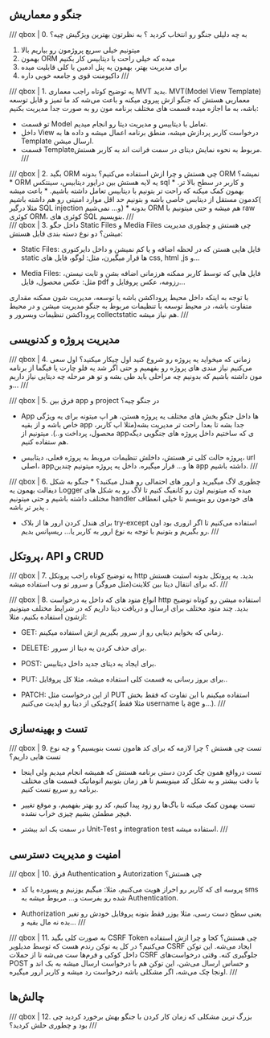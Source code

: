 ## جنگو و معماریش

/// qbox | 0. به چه دلیلی جنگو رو انتخاب کردید ؟ به نظرتون بهترین ویژگیش چیه؟

1. میتونیم خیلی سریع پروژمون رو بیاریم بالا
2. بهمون ORM میده که خیلی راحت با دیتابیس کار بکنیم
3. برای مدیریت بهتر، بهمون یه پنل ادمین با کلی قابلیت میده
4. داکیومنت قوی و جامعه خوبی داره
///

<div class="break-line"></div>
/// qbox | 1. یه توضیح کوتاه راجب معماری MVT بدید.
MVT(Model View Template) معماریی هستش که جنگو ازش پیروی میکنه و باعث می‌شه کد ما تمیز و قابل توسعه باشه، به ما اجازه میده قسمت های مختلف برنامه مون رو به صورت جدا مدیریت بکنیم:

* تو قسمت Model تعامل با دیتابیس و مدیریت دیتا رو انجام میدیم.
* داخل View درخواست کاربر پردازش میشه، منطق برنامه اعمال میشه و داده ها به Template ارسال میشن.
* قسمت Templateمربوط به نحوه نمایش دیتای در سمت فرانت اند به کاربر هستش.
///

<div class="break-line"></div>
/// qbox | 2. بگید ORM چی هستش و چرا ازش استفاده می‌کنیم؟ بدونه ORM نمیشه؟ 
* ORM یه لایه هستش بین درایور دیتابیس، سینتکس sql و کاربر در سطح بالا تر.
* بهمون کمک میکنه که راحت تر بتونیم با دیتابیس تعامل داشته باشیم.
* باعث میشه کدمون مستقل از دیتابس خاصی باشه و بتونیم حد اقل موارد امنیتی رو هم داشته باشیم(  مثلا درگیر SQL injection و... نمی‌شیم)
* بدونه ORM هم میشه و حتی میتونیم با raw کوئری ORM، کوئری های SQL بنویسیم.
///

<div class="break-line"></div>
/// qbox | 3. داخل جگو Static Files و Media Files چی هستش و چطوری مدیریت میشن؟
دو نوع دسته بندی فایل هستش:

* Static Files: فایل هایی هستن که در لحظه اضافه و یا کم نمیشن و داخل دایرکتوری static ها قرار میگیرن، مثل:  لوگو، فایل های css, html ,js و...

* Media Files: فایل هایی که توسط کاربر ممکنه هرزمانی اضافه بشن و ثابت نیستن، مثل: عکس محصول، فایل pdf رزومه، عکس پروفایل و...

با توجه به اینکه داخل محیط پروداکشن باشه یا توسعه، مدیریت شون ممکنه مقداری متفاوت باشه، در محیط توسعه با تنظیمات مربوط به جنگو مدیریت میشن و در محیط پروداکشن تنظیمات وبسرور و collectstatic هم نیاز میشه.
///

<div class="break-line section"></div>

## مدیریت پروژه و کدنویسی

/// qbox | 4. زمانی که میخواید یه پروژه رو شروع کنید اول چیکار میکنید؟
اول سعی می‌کنیم نیاز مندی های پروژه رو بفهمیم و حتی اگر شد یه فلو چارت یا فیگما از برنامه مون داشته باشیم که بدونیم چه مراحلی باید طی بشه و تو هر مرحله چه دیتایی نیاز داریم و...
///

<div class="break-line"></div>
/// qbox | 5. فرق بین app و project در جنگو چیه؟

* App ها داخل جنگو بخش های مختلف یه پروژه هستن، هر اپ میتونه برای یه ویژگی خاص باشه و از بقیه app جدا بشه تا بعدا راحت تر مدیریت بشه(مثلا اپ کاربر، محصول، پرداخت و..). میتونیم از appی که ساختیم داخل پروژه های جنگویی دیگه هم ستفاده کنیم.

* پروژه حالت کلی تر هستش، داخلش تنظیمات مروبط به پروژه فعلی، دیتابیس، url اصلی، appها و... قرار میگیره. داخل یه پروژه میتونیم چندین app داشته باشیم.
///

<div class="break-line"></div>
/// qbox | 6. چطوری لاگ میگیرید و ارور های احتمالی رو هندل میکنید؟
* جنگو به شکل دیفالت بهمون یه Logger میده که میتونیم اون رو کانفیگ کنیم تا لاگ رو به شکل های مختلف داشته باشیم و حتی میتونیم handler های خودمون رو بنویسم تا خیلی انعطاف پذیر تر باشه .

* برای هندل کردن ارور ها از بلاک try-except استفاده می‌کنیم تا اگر اروری بود اون رو بگیریم و بتونیم با توجه به نوع ارور به کاربر یا... ریسپانس بدیم.
///

<div class="break-line section"></div>

## پروتکل‌، API و CRUD

/// qbox | 7. یه توضیح کوتاه راجب پروتکل http بدید.
یه پروتکل بدونه استیت هستش که برای انتقال دیتا بین کلاینت(مثل مروگر) و سرور تو وب استفاده میشه.
///

<div class="break-line"></div>
/// qbox | 8. انواع متود های که داخل یه درخواست http استفاده میشن رو کوتاه توضیح بدید.
چند متود مختلف برای ارسال و دریافت دیتا داریم که در شرایط مختلف میتونیم ازشون استفاده بکنیم، مثلا: 

* GET: زمانی که بخوایم دیتایی رو از سرور بگیریم ازش استفاده میکینم.

* DELETE: برای حذف کردن یه دیتا از سرور.

* POST: برای ایجاد یه دیتای جدید داخل دیتابیس.

* PUT: برای بروز رسانی یه قسمت کلی استفاده میشه، مثلا کل پروفایل..

* PATCH: از این درخواست مثل PUT استفاده میکینم با این تفاوت که فقط بخش کوچیکی از دیتا رو اپدیت می‌کنیم( مثلا فقط username یا age و...).
///

<div class="break-line section"></div>

## تست و بهینه‌سازی

/// qbox | 9. تست چی هستش ؟ چرا لازمه که برای کد هامون تست بنویسیم؟ و چه نوع تست هایی داریم؟

* تست درواقع همون چک کردن دستی برنامه هستش که همیشه انجام میدیم ولی اینجا با دقت بیشتر و به شکل کد مینویسم تا هر زمان بتونیم اتوماتیک قسمت های مختلف برنامه رو سریع تست کنیم.

* تست بهمون کمک میکنه تا باگ‌ها رو زود پیدا کنیم، کد رو بهتر بفهمیم، و موقع تغییر فیچر مطمئن بشیم چیزی خراب نشده.

* در سمت بک اند بیشتر Unit-Test و integration test استفاده میشه.
///

<div class="break-line section"></div>

## امنیت و مدیریت دسترسی

/// qbox | 10. فرق Authentication و Autorization چی هستش؟
* پروسه ای که کاربر رو احراز هویت می‌کنیم، مثلا: میگیم یوزنیم و پسورده یا کد sms شده رو بفرست و... مربوط میشه به Authentication.

* Authorization یعنی سطح دست رسی، مثلا یوزر فقط بتونه پروفایل خودش رو تغیر بده نه مال بقیه و... 
///

/// qbox | 11. به صورت کلی بگید CSRF Token چی هستش؟ کجا و چرا ازش استفاده می‌کنیم؟
در کل یه توکن رندم هست که توسط مدیلویر CSRF ایجاد می‌شه. این توکن داخل کوکی و فرم‌ها ست می‌شه تا از حملات CSRF جلوگیری کنه. 
وقتی درخواست‌های POST و حساس ارسال می‌شن، این توکن هم با درخواست ارسال میشه به بک اند و اونجا چک می‌شه، اگر مشکلی باشه درخواست رد میشه و کاربر ارور میگیره.
///

<div class="break-line section"></div>

## چالش‌ها

/// qbox | 12. بزرگ ترین مشکلی که زمان کار کردن با جنگو بهش برخورد کردید چی بود و چطوری حلش کردید؟
///

<div class="break-line end"></div>

